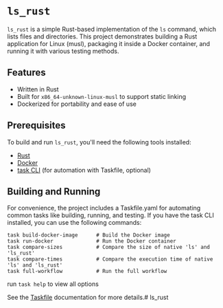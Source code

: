 # `ls_rust`

`ls_rust` is a simple Rust-based implementation of the `ls` command, which lists files and directories. This project demonstrates building a Rust application for Linux (musl), packaging it inside a Docker container, and running it with various testing methods.

## Features

- Written in Rust
- Built for `x86_64-unknown-linux-musl` to support static linking
- Dockerized for portability and ease of use

## Prerequisites

To build and run `ls_rust`, you'll need the following tools installed:

- [Rust](https://www.rust-lang.org/tools/install)
- [Docker](https://docs.docker.com/get-docker/)
- [task CLI](https://taskfile.dev/installation) (for automation with Taskfile, optional)

## Building and Running

For convenience, the project includes a Taskfile.yaml for automating common tasks like building, running, and testing. If you have the task CLI installed, you can use the following commands:

```
task build-docker-image      # Build the Docker image
task run-docker              # Run the Docker container
task compare-sizes           # Compare the size of native 'ls' and 'ls_rust'
task compare-times           # Compare the execution time of native 'ls' and 'ls_rust'
task full-workflow           # Run the full workflow
```

run `task help` to view all options

See the [Taskfile](https://taskfile.dev) documentation for more details.# ls_rust
